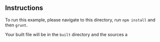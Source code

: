 ## Instructions
To run this example, please navigate to this directory, run `npm install` and then `grunt`.



Your built file will be in the `built` directory and the sources a
